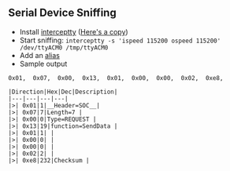 ## Serial Device Sniffing

- Install [interceptty](freecode.com/projects/interceptty) ([Here's a copy](https://github.com/techgaun/dumpster/tree/master/zwave/openZSniffer))
- Start sniffing: `interceptty -s 'ispeed 115200 ospeed 115200' /dev/ttyACM0 /tmp/ttyACM0`
- Add an [alias](https://github.com/techgaun/dotfiles/blob/1c0244cc326311d4e2270c49e974f3308b1a4a09/.bash_aliases#L30)
- Sample output

```
0x01,  0x07,  0x00,  0x13,  0x01,  0x00,  0x00,  0x02,  0xe8,  

|Direction|Hex|Dec|Description|
|---|---|---|---|
|>| 0x01|1|__Header=SOC__|
|>| 0x07|7|Length=7 |
|>| 0x00|0|Type=REQUEST |
|>| 0x13|19|function=SendData |
|>| 0x01|1| |
|>| 0x00|0| |
|>| 0x00|0| |
|>| 0x02|2| |
|>| 0xe8|232|Checksum |
```
